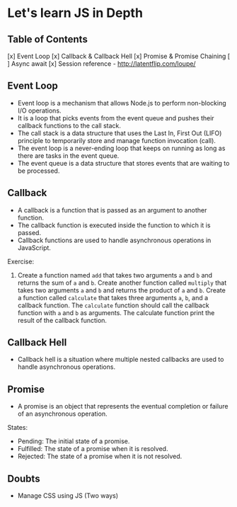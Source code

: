 # Let's learn JS in Depth

## Table of Contents

[x] Event Loop
[x] Callback & Callback Hell
[x] Promise & Promise Chaining
[ ] Async await
[x] Session reference - http://latentflip.com/loupe/

## Event Loop

- Event loop is a mechanism that allows Node.js to perform non-blocking I/O operations.
- It is a loop that picks events from the event queue and pushes their callback functions to the call stack.
- The call stack is a data structure that uses the Last In, First Out (LIFO) principle to temporarily store and manage function invocation (call).
- The event loop is a never-ending loop that keeps on running as long as there are tasks in the event queue.
- The event queue is a data structure that stores events that are waiting to be processed.

## Callback

- A callback is a function that is passed as an argument to another function.
- The callback function is executed inside the function to which it is passed.
- Callback functions are used to handle asynchronous operations in JavaScript.

Exercise:

1. Create a function named `add` that takes two arguments `a` and `b` and returns the sum of `a` and `b`. Create another function called `multiply` that takes two arguments `a` and `b` and returns the product of `a` and `b`. Create a function called `calculate` that takes three arguments `a`, `b`, and a callback function. The `calculate` function should call the callback function with `a` and `b` as arguments. The calculate function print the result of the callback function.

## Callback Hell

- Callback hell is a situation where multiple nested callbacks are used to handle asynchronous operations.

## Promise

- A promise is an object that represents the eventual completion or failure of an asynchronous operation.

States:

- Pending: The initial state of a promise.
- Fulfilled: The state of a promise when it is resolved.
- Rejected: The state of a promise when it is not resolved.

## Doubts

- Manage CSS using JS (Two ways)
